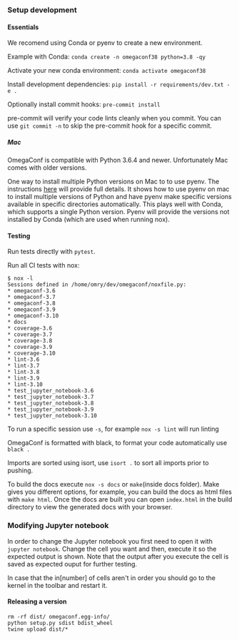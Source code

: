 ### Setup development

#### Essentials

We recomend using Conda or pyenv to create a new environment.

Example with Conda: `conda create -n omegaconf38 python=3.8 -qy`

Activate your new conda environment: `conda activate omegaconf38`

Install development dependencies: `pip install -r requirements/dev.txt -e .`

Optionally install commit hooks: `pre-commit install`

pre-commit will verify your code lints cleanly when you commit. You can use `git commit -n` to skip the pre-commit hook for a specific commit.

##### Mac
OmegaConf is compatible with Python 3.6.4 and newer. Unfortunately Mac comes with older versions.

One way to install multiple Python versions on Mac to to use pyenv.
The instructions [here](https://github.com/GoogleCloudPlatform/python-docs-samples/blob/master/MAC_SETUP.md)
will provide full details. It shows how to use pyenv on mac to install multiple versions of Python and have
pyenv make specific versions available in specific directories automatically.
This plays well with Conda, which supports a single Python version. Pyenv will provide the versions not installed by Conda (which are used when running nox).

#### Testing
Run tests directly with `pytest`.

Run all CI tests with nox:

```
$ nox -l
Sessions defined in /home/omry/dev/omegaconf/noxfile.py:
* omegaconf-3.6
* omegaconf-3.7
* omegaconf-3.8
* omegaconf-3.9
* omegaconf-3.10
* docs
* coverage-3.6
* coverage-3.7
* coverage-3.8
* coverage-3.9
* coverage-3.10
* lint-3.6
* lint-3.7
* lint-3.8
* lint-3.9
* lint-3.10
* test_jupyter_notebook-3.6
* test_jupyter_notebook-3.7
* test_jupyter_notebook-3.8
* test_jupyter_notebook-3.9
* test_jupyter_notebook-3.10
```

To run a specific session use `-s`, for example `nox -s lint` will run linting


OmegaConf is formatted with black, to format your code automatically use `black .`

Imports are sorted using isort, use `isort .` to sort all imports prior to pushing.

To build the docs execute `nox -s docs` or `make`(inside docs folder). Make gives you different options, for example, you can build the docs as html files with `make html`. Once the docs are built you can open `index.html` in the build directory to view the generated docs with your browser.

### Modifying Jupyter notebook

In order to change the Jupyter notebook you first need to open it with `jupyter notebook`.
Change the cell you want and then, execute it so the expected output is shown.
Note that the output after you execute the cell is saved as expected ouput for further
testing.

In case that the in[number] of cells aren't in order you should go to the
kernel in the toolbar and restart it.


#### Releasing a version

```
rm -rf dist/ omegaconf.egg-info/
python setup.py sdist bdist_wheel
twine upload dist/*
```
